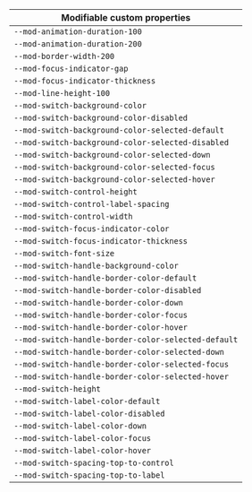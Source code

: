| Modifiable custom properties                        |
| --------------------------------------------------- |
| `--mod-animation-duration-100`                      |
| `--mod-animation-duration-200`                      |
| `--mod-border-width-200`                            |
| `--mod-focus-indicator-gap`                         |
| `--mod-focus-indicator-thickness`                   |
| `--mod-line-height-100`                             |
| `--mod-switch-background-color`                     |
| `--mod-switch-background-color-disabled`            |
| `--mod-switch-background-color-selected-default`    |
| `--mod-switch-background-color-selected-disabled`   |
| `--mod-switch-background-color-selected-down`       |
| `--mod-switch-background-color-selected-focus`      |
| `--mod-switch-background-color-selected-hover`      |
| `--mod-switch-control-height`                       |
| `--mod-switch-control-label-spacing`                |
| `--mod-switch-control-width`                        |
| `--mod-switch-focus-indicator-color`                |
| `--mod-switch-focus-indicator-thickness`            |
| `--mod-switch-font-size`                            |
| `--mod-switch-handle-background-color`              |
| `--mod-switch-handle-border-color-default`          |
| `--mod-switch-handle-border-color-disabled`         |
| `--mod-switch-handle-border-color-down`             |
| `--mod-switch-handle-border-color-focus`            |
| `--mod-switch-handle-border-color-hover`            |
| `--mod-switch-handle-border-color-selected-default` |
| `--mod-switch-handle-border-color-selected-down`    |
| `--mod-switch-handle-border-color-selected-focus`   |
| `--mod-switch-handle-border-color-selected-hover`   |
| `--mod-switch-height`                               |
| `--mod-switch-label-color-default`                  |
| `--mod-switch-label-color-disabled`                 |
| `--mod-switch-label-color-down`                     |
| `--mod-switch-label-color-focus`                    |
| `--mod-switch-label-color-hover`                    |
| `--mod-switch-spacing-top-to-control`               |
| `--mod-switch-spacing-top-to-label`                 |
